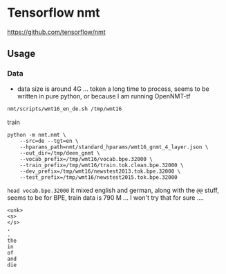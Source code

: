# Tensorflow nmt

https://github.com/tensorflow/nmt

## Usage

### Data

- data size is around 4G ... token a long time to process, seems to be written in pure python, or because I am running OpenNMT-tf

````sh
nmt/scripts/wmt16_en_de.sh /tmp/wmt16
````

train

````
python -m nmt.nmt \
    --src=de --tgt=en \
    --hparams_path=nmt/standard_hparams/wmt16_gnmt_4_layer.json \
    --out_dir=/tmp/deen_gnmt \
    --vocab_prefix=/tmp/wmt16/vocab.bpe.32000 \
    --train_prefix=/tmp/wmt16/train.tok.clean.bpe.32000 \
    --dev_prefix=/tmp/wmt16/newstest2013.tok.bpe.32000 \
    --test_prefix=/tmp/wmt16/newstest2015.tok.bpe.32000
````

`head vocab.bpe.32000` it mixed english and german, along with the `@@` stuff, seems to be for BPE, train data is 790 M ... I won't try that for sure ....

````
<unk>
<s>
</s>
,
.
the
in
of
and
die
````